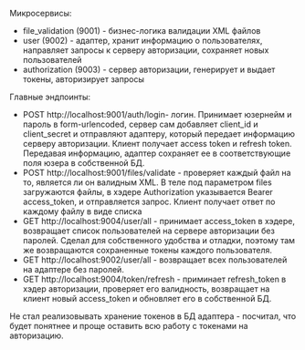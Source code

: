 Микросервисы:
 - file_validation (9001) - бизнес-логика валидации XML файлов
 - user (9002) - адаптер, хранит информацию о пользователях, направляет запросы к серверу авторизации, сохраняет новых пользователей 
 - authorization (9003) - сервер авторизации, генерирует и выдает токены, авторизирует запросы

Главные эндпоинты:
 - POST http://localhost:9001/auth/login- логин. Принимает юзернейм и пароль в form-urlencoded, сервер сам добавляет client_id и client_secret и отправляют адаптеру,
   который передает информацию серверу авторизации. Клиент получает access token и refresh token.
   Передавая информацию, адаптер сохраняет ее в соответствующие поля юзера в собственной БД.
 - POST http://localhost:9001/files/validate - проверяет каждый файл на то, является ли он валидным XML. В теле под параметром files загружаются файлы, в хэдере Authorization указывается Bearer access_token, и отправляется запрос. Клиент получает ответ по каждому файлу в виде списка
 - GET http://localhost:9004/user/all - принимает access_token в хэдере, возвращает список пользователей на сервере авторизации без паролей. Сделал для 
   собственного удобства и отладки, поэтому там же возвращаются сохраненные токены каждого пользователя. 
 - GET http://localhost:9002/user/all - возвращает всех пользователей на адаптере без паролей.
 - GET http://localhost:9004/token/refresh - приминает refresh_token в хэдер авторизации, проверяет его валидность, возвращает на клиент новый access_token и обновляет    его в собственной БД.

Не стал реализовывать хранение токенов в БД адаптера - посчитал, что будет понятнее и проще оставить всю работу с токенами на авторизацию.
   
